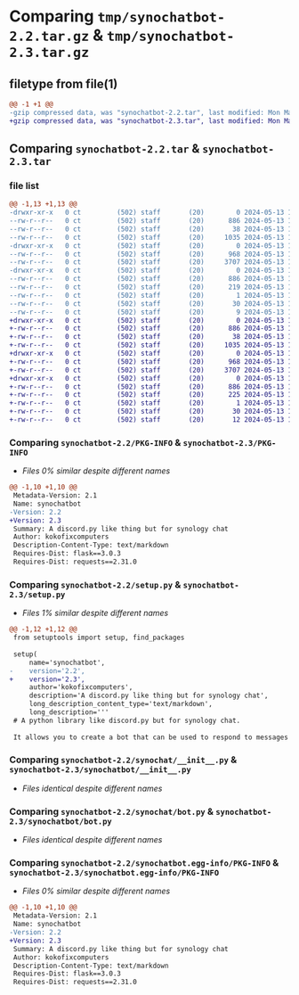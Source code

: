 # Comparing `tmp/synochatbot-2.2.tar.gz` & `tmp/synochatbot-2.3.tar.gz`

## filetype from file(1)

```diff
@@ -1 +1 @@
-gzip compressed data, was "synochatbot-2.2.tar", last modified: Mon May 13 17:01:17 2024, max compression
+gzip compressed data, was "synochatbot-2.3.tar", last modified: Mon May 13 17:04:58 2024, max compression
```

## Comparing `synochatbot-2.2.tar` & `synochatbot-2.3.tar`

### file list

```diff
@@ -1,13 +1,13 @@
-drwxr-xr-x   0 ct         (502) staff       (20)        0 2024-05-13 17:01:17.678933 synochatbot-2.2/
--rw-r--r--   0 ct         (502) staff       (20)      886 2024-05-13 17:01:17.678444 synochatbot-2.2/PKG-INFO
--rw-r--r--   0 ct         (502) staff       (20)       38 2024-05-13 17:01:17.678999 synochatbot-2.2/setup.cfg
--rw-r--r--   0 ct         (502) staff       (20)     1035 2024-05-13 17:00:57.000000 synochatbot-2.2/setup.py
-drwxr-xr-x   0 ct         (502) staff       (20)        0 2024-05-13 17:01:17.675735 synochatbot-2.2/synochat/
--rw-r--r--   0 ct         (502) staff       (20)      968 2024-05-13 16:57:00.000000 synochatbot-2.2/synochat/__init__.py
--rw-r--r--   0 ct         (502) staff       (20)     3707 2024-05-13 16:59:15.000000 synochatbot-2.2/synochat/bot.py
-drwxr-xr-x   0 ct         (502) staff       (20)        0 2024-05-13 17:01:17.677801 synochatbot-2.2/synochatbot.egg-info/
--rw-r--r--   0 ct         (502) staff       (20)      886 2024-05-13 17:01:17.000000 synochatbot-2.2/synochatbot.egg-info/PKG-INFO
--rw-r--r--   0 ct         (502) staff       (20)      219 2024-05-13 17:01:17.000000 synochatbot-2.2/synochatbot.egg-info/SOURCES.txt
--rw-r--r--   0 ct         (502) staff       (20)        1 2024-05-13 17:01:17.000000 synochatbot-2.2/synochatbot.egg-info/dependency_links.txt
--rw-r--r--   0 ct         (502) staff       (20)       30 2024-05-13 17:01:17.000000 synochatbot-2.2/synochatbot.egg-info/requires.txt
--rw-r--r--   0 ct         (502) staff       (20)        9 2024-05-13 17:01:17.000000 synochatbot-2.2/synochatbot.egg-info/top_level.txt
+drwxr-xr-x   0 ct         (502) staff       (20)        0 2024-05-13 17:04:58.113732 synochatbot-2.3/
+-rw-r--r--   0 ct         (502) staff       (20)      886 2024-05-13 17:04:58.113521 synochatbot-2.3/PKG-INFO
+-rw-r--r--   0 ct         (502) staff       (20)       38 2024-05-13 17:04:58.113782 synochatbot-2.3/setup.cfg
+-rw-r--r--   0 ct         (502) staff       (20)     1035 2024-05-13 17:04:27.000000 synochatbot-2.3/setup.py
+drwxr-xr-x   0 ct         (502) staff       (20)        0 2024-05-13 17:04:58.112217 synochatbot-2.3/synochatbot/
+-rw-r--r--   0 ct         (502) staff       (20)      968 2024-05-13 16:57:00.000000 synochatbot-2.3/synochatbot/__init__.py
+-rw-r--r--   0 ct         (502) staff       (20)     3707 2024-05-13 16:59:15.000000 synochatbot-2.3/synochatbot/bot.py
+drwxr-xr-x   0 ct         (502) staff       (20)        0 2024-05-13 17:04:58.113261 synochatbot-2.3/synochatbot.egg-info/
+-rw-r--r--   0 ct         (502) staff       (20)      886 2024-05-13 17:04:58.000000 synochatbot-2.3/synochatbot.egg-info/PKG-INFO
+-rw-r--r--   0 ct         (502) staff       (20)      225 2024-05-13 17:04:58.000000 synochatbot-2.3/synochatbot.egg-info/SOURCES.txt
+-rw-r--r--   0 ct         (502) staff       (20)        1 2024-05-13 17:04:58.000000 synochatbot-2.3/synochatbot.egg-info/dependency_links.txt
+-rw-r--r--   0 ct         (502) staff       (20)       30 2024-05-13 17:04:58.000000 synochatbot-2.3/synochatbot.egg-info/requires.txt
+-rw-r--r--   0 ct         (502) staff       (20)       12 2024-05-13 17:04:58.000000 synochatbot-2.3/synochatbot.egg-info/top_level.txt
```

### Comparing `synochatbot-2.2/PKG-INFO` & `synochatbot-2.3/PKG-INFO`

 * *Files 0% similar despite different names*

```diff
@@ -1,10 +1,10 @@
 Metadata-Version: 2.1
 Name: synochatbot
-Version: 2.2
+Version: 2.3
 Summary: A discord.py like thing but for synology chat
 Author: kokofixcomputers
 Description-Content-Type: text/markdown
 Requires-Dist: flask==3.0.3
 Requires-Dist: requests==2.31.0
```

### Comparing `synochatbot-2.2/setup.py` & `synochatbot-2.3/setup.py`

 * *Files 1% similar despite different names*

```diff
@@ -1,12 +1,12 @@
 from setuptools import setup, find_packages
 
 setup(
     name='synochatbot',
-    version='2.2',
+    version='2.3',
     author='kokofixcomputers',
     description='A discord.py like thing but for synology chat',
     long_description_content_type='text/markdown',
     long_description='''
 # A python library like discord.py but for synology chat.
 
 It allows you to create a bot that can be used to respond to messages in synology chat.
```

### Comparing `synochatbot-2.2/synochat/__init__.py` & `synochatbot-2.3/synochatbot/__init__.py`

 * *Files identical despite different names*

### Comparing `synochatbot-2.2/synochat/bot.py` & `synochatbot-2.3/synochatbot/bot.py`

 * *Files identical despite different names*

### Comparing `synochatbot-2.2/synochatbot.egg-info/PKG-INFO` & `synochatbot-2.3/synochatbot.egg-info/PKG-INFO`

 * *Files 0% similar despite different names*

```diff
@@ -1,10 +1,10 @@
 Metadata-Version: 2.1
 Name: synochatbot
-Version: 2.2
+Version: 2.3
 Summary: A discord.py like thing but for synology chat
 Author: kokofixcomputers
 Description-Content-Type: text/markdown
 Requires-Dist: flask==3.0.3
 Requires-Dist: requests==2.31.0
```

